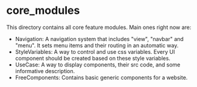 # core_modules

This directory contains all core feature modules. Main ones right now are:

- Navigation: A navigation system that includes "view", "navbar" and "menu". It sets menu items and their routing in an automatic way.
- StyleVariables: A way to control and use css variables. Every UI component should be created based on these style variables.
- UseCase: A way to display components, their src code, and some informative description.
- FreeComponents: Contains basic generic components for a website.